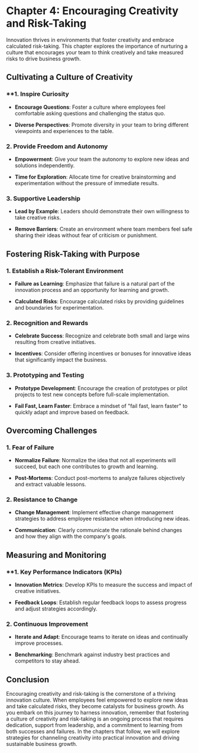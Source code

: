 Chapter 4: Encouraging Creativity and Risk-Taking
=================================================

Innovation thrives in environments that foster creativity and embrace calculated risk-taking. This chapter explores the importance of nurturing a culture that encourages your team to think creatively and take measured risks to drive business growth.

Cultivating a Culture of Creativity
-----------------------------------

### \*\*1. **Inspire Curiosity**

* **Encourage Questions**: Foster a culture where employees feel comfortable asking questions and challenging the status quo.

* **Diverse Perspectives**: Promote diversity in your team to bring different viewpoints and experiences to the table.

### 2. **Provide Freedom and Autonomy**

* **Empowerment**: Give your team the autonomy to explore new ideas and solutions independently.

* **Time for Exploration**: Allocate time for creative brainstorming and experimentation without the pressure of immediate results.

### 3. **Supportive Leadership**

* **Lead by Example**: Leaders should demonstrate their own willingness to take creative risks.

* **Remove Barriers**: Create an environment where team members feel safe sharing their ideas without fear of criticism or punishment.

Fostering Risk-Taking with Purpose
----------------------------------

### 1. **Establish a Risk-Tolerant Environment**

* **Failure as Learning**: Emphasize that failure is a natural part of the innovation process and an opportunity for learning and growth.

* **Calculated Risks**: Encourage calculated risks by providing guidelines and boundaries for experimentation.

### 2. **Recognition and Rewards**

* **Celebrate Success**: Recognize and celebrate both small and large wins resulting from creative initiatives.

* **Incentives**: Consider offering incentives or bonuses for innovative ideas that significantly impact the business.

### 3. **Prototyping and Testing**

* **Prototype Development**: Encourage the creation of prototypes or pilot projects to test new concepts before full-scale implementation.

* **Fail Fast, Learn Faster**: Embrace a mindset of "fail fast, learn faster" to quickly adapt and improve based on feedback.

Overcoming Challenges
---------------------

### 1. **Fear of Failure**

* **Normalize Failure**: Normalize the idea that not all experiments will succeed, but each one contributes to growth and learning.

* **Post-Mortems**: Conduct post-mortems to analyze failures objectively and extract valuable lessons.

### 2. **Resistance to Change**

* **Change Management**: Implement effective change management strategies to address employee resistance when introducing new ideas.

* **Communication**: Clearly communicate the rationale behind changes and how they align with the company's goals.

Measuring and Monitoring
------------------------

### \*\*1. **Key Performance Indicators (KPIs)**

* **Innovation Metrics**: Develop KPIs to measure the success and impact of creative initiatives.

* **Feedback Loops**: Establish regular feedback loops to assess progress and adjust strategies accordingly.

### 2. **Continuous Improvement**

* **Iterate and Adapt**: Encourage teams to iterate on ideas and continually improve processes.

* **Benchmarking**: Benchmark against industry best practices and competitors to stay ahead.

Conclusion
----------

Encouraging creativity and risk-taking is the cornerstone of a thriving innovation culture. When employees feel empowered to explore new ideas and take calculated risks, they become catalysts for business growth. As you embark on this journey to harness innovation, remember that fostering a culture of creativity and risk-taking is an ongoing process that requires dedication, support from leadership, and a commitment to learning from both successes and failures. In the chapters that follow, we will explore strategies for channeling creativity into practical innovation and driving sustainable business growth.
